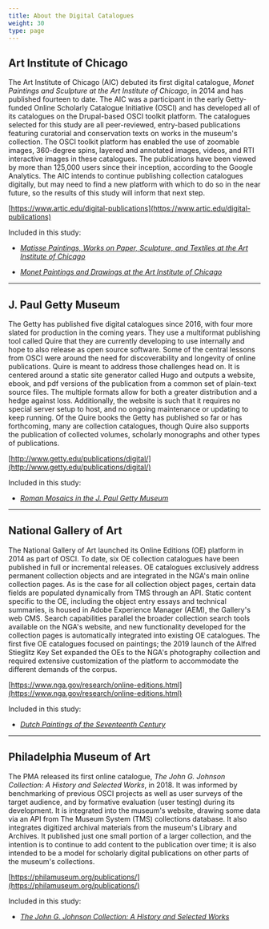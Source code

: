 ```yaml
---
title: About the Digital Catalogues
weight: 30
type: page
---
```


## Art Institute of Chicago

The Art Institute of Chicago (AIC) debuted its first digital catalogue, *Monet Paintings and Sculpture at the Art Institute of Chicago*, in 2014 and has published fourteen to date. The AIC was a participant in the early Getty-funded Online Scholarly Catalogue Initiative (OSCI) and has developed all of its catalogues on the Drupal-based OSCI toolkit platform. The catalogues selected for this study are all peer-reviewed, entry-based publications featuring curatorial and conservation texts on works in the museum's collection. The OSCI toolkit platform has enabled the use of zoomable images, 360-degree spins, layered and annotated images, videos, and RTI interactive images in these catalogues. The publications have been viewed by more than 125,000 users since their inception, according to the Google Analytics. The AIC intends to continue publishing collection catalogues digitally, but may need to find a new platform with which to do so in the near future, so the results of this study will inform that next step.

[https://www.artic.edu/digital-publications](https://www.artic.edu/digital-publications)

Included in this study:

- [*Matisse Paintings, Works on Paper, Sculpture, and Textiles at the Art Institute of Chicago*](https://www.artic.edu/digital-publications/matisse-at-the-art-institute-of-chicago)

- [*Monet Paintings and Drawings at the Art Institute of Chicago*](https://www.artic.edu/digital-publications/matisse-at-the-art-institute-of-chicago)

---

## J. Paul Getty Museum

The Getty has published five digital catalogues since 2016, with four more slated for production in the coming years. They use a multiformat publishing tool called Quire that they are currently developing to use internally and hope to also release as open source software. Some of the central lessons from OSCI were around the need for discoverability and longevity of online publications. Quire is meant to address those challenges head on. It is centered around a static site generator called Hugo and outputs a website, ebook, and pdf versions of the publication from a common set of plain-text source files. The multiple formats allow for both a greater distribution and a hedge against loss. Additionally, the website is such that it requires no special server setup to host, and no ongoing maintenance or updating to keep running. Of the Quire books the Getty has published so far or has forthcoming, many are collection catalogues, though Quire also supports the publication of collected volumes, scholarly monographs and other types of publications.

[http://www.getty.edu/publications/digital/](http://www.getty.edu/publications/digital/)

Included in this study:

- [*Roman Mosaics in the J. Paul Getty Museum*](http://www.getty.edu/publications/romanmosaics/)

---

## National Gallery of Art

The National Gallery of Art launched its Online Editions (OE) platform in 2014 as part of OSCI. To date, six OE collection catalogues have been published in full or incremental releases. OE catalogues exclusively address permanent collection objects and are integrated in the NGA's main online collection pages. As is the case for all collection object pages, certain data fields are populated dynamically from TMS through an API. Static content specific to the OE, including the object entry essays and technical summaries, is housed in Adobe Experience Manager (AEM), the Gallery's web CMS. Search capabilities parallel the broader collection search tools available on the NGA's website, and new functionality developed for the collection pages is automatically integrated into existing OE catalogues. The first five OE catalogues focused on paintings; the 2019 launch of the Alfred Stieglitz Key Set expanded the OEs to the NGA's photography collection and required extensive customization of the platform to accommodate the different demands of the corpus.

[https://www.nga.gov/research/online-editions.html](https://www.nga.gov/research/online-editions.html)

Included in this study:

- [*Dutch Paintings of the Seventeenth Century*](https://www.nga.gov/research/online-editions/17th-century-dutch-paintings.html)

--- 

## Philadelphia Museum of Art

The PMA released its first online catalogue, *The John G. Johnson Collection: A History and Selected Works*, in 2018. It was informed by benchmarking of previous OSCI projects as well as user surveys of the target audience, and by formative evaluation (user testing) during its development. It is integrated into the museum's website, drawing some data via an API from The Museum System (TMS) collections database. It also integrates digitized archival materials from the museum's Library and Archives. It published just one small portion of a larger collection, and the intention is to continue to add content to the publication over time; it is also intended to be a model for scholarly digital publications on other parts of the museum's collections.

[https://philamuseum.org/publications/](https://philamuseum.org/publications/)

Included in this study:

- [*The John G. Johnson Collection: A History and Selected Works*](https://publications.philamuseum.org/jgj/vol1)

